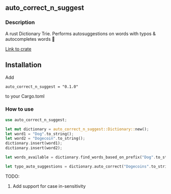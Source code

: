 ## auto_correct_n_suggest

### Description

A rust Dictionary Trie. Performs autosuggestions on words with typos & autocompletes words 🦀

[Link to crate](https://crates.io/crates/auto_correct_n_suggest)

## Installation

Add 
```
auto_correct_n_suggest = "0.1.0"
```
to your Cargo.toml

### How to use

```rust
use auto_correct_n_suggest;

let mut dictionary = auto_correct_n_suggest::Dictionary::new();
let word1 = "Dog".to_string();
let word2 = "Dogecoin".to_string();
dictionary.insert(word1);
dictionary.insert(word2);

let words_available = dictionary.find_words_based_on_prefix("Dog".to_string())?; // vec!["Dog", "Dogecoin"]

let typo_auto_suggestions = dictionary.auto_correct("Dogecoins".to_string())?; // vec!["Dogecoin"]

```

TODO:

1. Add support for case in-sensitivity
